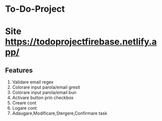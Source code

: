﻿# To-Do-Project  
 
# Site https://todoprojectfirebase.netlify.app/

## Features  
1.  Validare email regex  
2.  Colorare input parola/email gresit  
3.  Colorare input parola/email bun  
4.  Activare button prin checkbox  
5.  Creare cont  
6.  Logare cont  
7.  Adaugare,Modificare,Stergere,Confirmare task  
